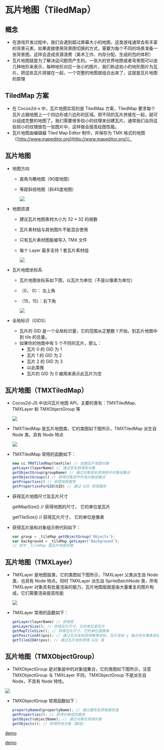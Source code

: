 # 瓦片地图（TiledMap）

## 概念

- 在游戏开发过程中，我们会遇到超过屏幕大小的地图，这类游戏通常会有丰富的背景元素，如果直接使用背景图切换的方式，需要为每个不同的场景准备一张背景图，这样会造成资源浪费（美术工作、内存分配、生成的包的体积）
- 瓦片地图就是为了解决这问题而产生的。一张大的世界地图或者背景图可以由几种地形来表示，每种地形对应一张小的图片，我们称这些小的地形图片为瓦片。把这些瓦片拼接在一起，一个完整的地图就组合出来了，这就是瓦片地图的原理

## TiledMap 方案

- 在 Cocos2d-x 中，瓦片地图实现的是 TiledMap 方案，TiledMap 要求每个瓦片占据地图上一个四边形或六边形的区域。把不同的瓦片拼接在一起，就可以组成完整的地图了。我们需要很多较小的纹理来创建瓦片。通常我们会将这些较小的纹理放在一张图片中，这样做会提高绘图性能。
- 瓦片地图由编辑器 Tiled Map Editor 制作，并保存为 TMX 格式的地图（[http://www.mapeditor.org](http://www.mapeditor.org/)）

## 瓦片地图

- 地图方向

  - 直角鸟瞰地图（90度地图）

  - 等距斜视地图（斜45度地图）

    ![](../11a.png)

- 地图资源

  - 建议瓦片地图素材大小为 32 * 32 的倍数

  - 瓦片素材组与其他图片不能混合使用

  - 只有瓦片素材图能被导入 TMX 文件

  - 每个 Layer 最多支持 1 套瓦片素材组

    ![](../11b.png)

- 瓦片地图坐标系

  - 瓦片地图坐标系如下图，以瓦片为单位（不是以像素为单位）

  - （0， 0）： 左上角

  - （15，15）：右下角

    ![](../11c.png)

- 全局标识（GIDS）
  - 瓦片的 GID 是一个全局标识量，它的范围从正整数 1 开始，到瓦片地图中到 tile 的总量。
  - 如果你的地图中有 5 个不同的瓦片，那么：
    - 瓦片 0 的 GID 为 1
    - 瓦片 1 的 GID 为 2
    - 瓦片 2 的 GID 为 3
    - 以此类推
    - 瓦片的 GID 为 0 被用来表示此瓦片为空

## 瓦片地图（TMXTiledMap）

- Cocos2d-JS 中访问瓦片地图 API，主要的类有：TMXTiledMap、TMXLayer 和 TMXObjectGroup 等

  ![](../11d.png)

- TMXTiledMap 是瓦片地图类，它的类图如下图所示，TMXTiledMap 派生自 Node 类，具有 Node 特点

  ![](../11e.png)

- TMXTiledMap 常用的函数如下：

  ```javascript
  new cc.TMXTiledMap(tmxFile) // 创建瓦片地图对象
  getLayer(layerName) // 通过层名获得层对象
  getObjectGroup(groupName) // 通过对象层名获得层中对象组集合
  getObjectGroups() // 获得对象层中所有对象组集合
  getProperties() // 获得地图属性
  getPropertiesForGID(GID) // 通过 GID 获得属性
  ```

- 获得瓦片地图尺寸及瓦片尺寸

  getMapSize() // 获得地图的尺寸， 它的单位是瓦片

  getTileSize() // 获得瓦片尺寸， 它的单位是像素

- 获得瓦片层和对象组示例代码如下：

  ```javascript
  var group = _tileMap.getObjectGroup('Objects');
  var background = _tileMap.getLayer('Background');
  // 其中 _tileMap 是瓦片地图对象
  ```

## 瓦片地图（TMXLayer）

- TMXLayer 是地图层类，它的类图如下图所示，TMXLayer 父类派生自 Node 类，也具有 Node 特点。同时 TMXLayer  派生自 SpriteBatchNode 类，所有 TMXLayer 对象具有批量渲染的能力，瓦片地图层就是由大量重复的图片构成，它们需要渲染提高性能

  ![](../11f.png)

- TMXLayer 常用的函数如下：

  ```javascript
  getLayer(layerName) // 获得层
  getLayerSize(); // 获得瓦片尺寸，它的单位是瓦片
  getMapTileSize(); // 获得瓦片尺寸，它的单位是像素
  getPositionAt(pos); // 通过瓦片坐标获得像素坐标，瓦片坐标 y 轴方向与像素坐标 y 轴方向相反
  getTileGIDAt(pos); // 通过瓦片坐标获得 GID 值
  ```

## 瓦片地图（TMXObjectGroup）

-  TMXObjectGroup 是对象层中的对象组集合，它的类图如下图所示，注意 TMXObjectGroup 与 TMXLayer 不同，TMXObjectGroup 不是派生自 Node，不具有 Node 特性。

  ![](../11g.png)

- TMXObjectGroup 常用函数如下：

  ```javascript
  propertyNamed(propertyName); // 通过属性名获取属性值
  getProperties(); // 获得对象组的属性
  getObject(objectName); // 通过对象名获得对象
  getObjects(); // 获得所有对象（数组）
  ```

[demo](https://github.com/hewq/course-H5-Animation-and-Game-Development/tree/master/apps/ch14/LS14/Demo1)

[demo](https://github.com/hewq/course-H5-Animation-and-Game-Development/tree/master/apps/ch14/LS14/Demo2)